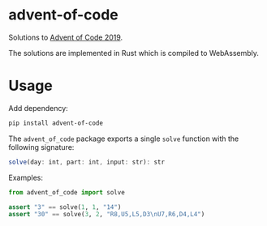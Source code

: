 # advent-of-code
Solutions to [Advent of Code 2019](https://adventofcode.com/2019).

The solutions are implemented in Rust which is compiled to WebAssembly.

# Usage
Add dependency:

```sh
pip install advent-of-code
```

The `advent_of_code` package exports a single `solve` function with the following signature:

```js
solve(day: int, part: int, input: str): str
```

Examples:

```python
from advent_of_code import solve

assert "3" == solve(1, 1, "14")
assert "30" == solve(3, 2, "R8,U5,L5,D3\nU7,R6,D4,L4")
```
